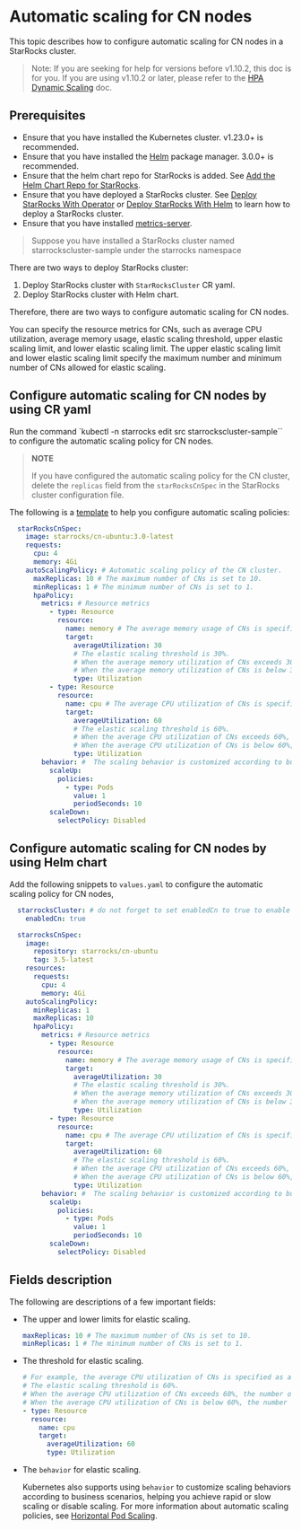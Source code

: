 # Automatic scaling for CN nodes

This topic describes how to configure automatic scaling for CN nodes in a StarRocks cluster.
> Note: If you are seeking for help for versions before v1.10.2, this doc is for you. If you are using v1.10.2 or later, please refer to the [HPA Dynamic Scaling](./hpa_dynamic_scaling_with_helm_howto.md) doc.

## Prerequisites

- Ensure that you have installed the Kubernetes cluster. v1.23.0+ is recommended.
- Ensure that you have installed the [Helm](https://helm.sh/) package manager. 3.0.0+ is recommended.
- Ensure that the helm chart repo for StarRocks is added.
  See [Add the Helm Chart Repo for StarRocks](./add_helm_repo_howto.md).
- Ensure that you have deployed a StarRocks cluster.
  See [Deploy StarRocks With Operator](./deploy_starrocks_with_operator_howto.md)
  or [Deploy StarRocks With Helm](./deploy_starrocks_with_helm_howto.md)
  to learn how to deploy a StarRocks cluster.
- Ensure that you have installed [metrics-server](https://github.com/kubernetes-sigs/metrics-server).

> Suppose you have installed a StarRocks cluster named starrockscluster-sample under the starrocks namespace

There are two ways to deploy StarRocks cluster:

1. Deploy StarRocks cluster with `StarRocksCluster` CR yaml.
2. Deploy StarRocks cluster with Helm chart.

Therefore, there are two ways to configure automatic scaling for CN nodes.

You can specify the resource metrics for CNs, such as average CPU utilization, average memory
usage, elastic scaling threshold, upper elastic scaling limit, and lower elastic scaling limit. The upper elastic
scaling limit and lower elastic scaling limit specify the maximum number and minimum number of CNs allowed for elastic
scaling.

## Configure automatic scaling for CN nodes by using CR yaml

Run the command `kubectl -n starrocks edit src starrockscluster-sample`` to configure the automatic scaling policy for
CN nodes.

> **NOTE**
>
> If you have configured the automatic scaling policy for the CN cluster, delete the `replicas` field from the
> `starRocksCnSpec` in the StarRocks cluster configuration file.

The following is a [template](../examples/starrocks/deploy_a_starrocks_cluster_with_cn.yaml) to help you configure
automatic scaling policies:

```YAML
  starRocksCnSpec:
    image: starrocks/cn-ubuntu:3.0-latest
    requests:
      cpu: 4
      memory: 4Gi
    autoScalingPolicy: # Automatic scaling policy of the CN cluster.
      maxReplicas: 10 # The maximum number of CNs is set to 10.
      minReplicas: 1 # The minimum number of CNs is set to 1.
      hpaPolicy:
        metrics: # Resource metrics
          - type: Resource
            resource:
              name: memory # The average memory usage of CNs is specified as a resource metric.
              target:
                averageUtilization: 30
                # The elastic scaling threshold is 30%.
                # When the average memory utilization of CNs exceeds 30%, the number of CNs increases for scale-out.
                # When the average memory utilization of CNs is below 30%, the number of CNs decreases for scale-in.
                type: Utilization
          - type: Resource
            resource:
              name: cpu # The average CPU utilization of CNs is specified as a resource metric.
              target:
                averageUtilization: 60
                # The elastic scaling threshold is 60%.
                # When the average CPU utilization of CNs exceeds 60%, the number of CNs increases for scale-out.
                # When the average CPU utilization of CNs is below 60%, the number of CNs decreases for scale-in.
                type: Utilization
        behavior: #  The scaling behavior is customized according to business scenarios, helping you achieve rapid or slow scaling or disable scaling.
          scaleUp:
            policies:
              - type: Pods
                value: 1
                periodSeconds: 10
          scaleDown:
            selectPolicy: Disabled
```

## Configure automatic scaling for CN nodes by using Helm chart

Add the following snippets to `values.yaml` to configure the automatic scaling policy for CN nodes,

```YAML
  starrocksCluster: # do not forget to set enabledCn to true to enable deployment of CNs.
    enabledCn: true

  starrocksCnSpec:
    image:
      repository: starrocks/cn-ubuntu
      tag: 3.5-latest
    resources:
      requests:
        cpu: 4
        memory: 4Gi
    autoScalingPolicy:
      minReplicas: 1
      maxReplicas: 10
      hpaPolicy:
        metrics: # Resource metrics
          - type: Resource
            resource:
              name: memory # The average memory usage of CNs is specified as a resource metric.
              target:
                averageUtilization: 30
                # The elastic scaling threshold is 30%.
                # When the average memory utilization of CNs exceeds 30%, the number of CNs increases for scale-out.
                # When the average memory utilization of CNs is below 30%, the number of CNs decreases for scale-in.
                type: Utilization
          - type: Resource
            resource:
              name: cpu # The average CPU utilization of CNs is specified as a resource metric.
              target:
                averageUtilization: 60
                # The elastic scaling threshold is 60%.
                # When the average CPU utilization of CNs exceeds 60%, the number of CNs increases for scale-out.
                # When the average CPU utilization of CNs is below 60%, the number of CNs decreases for scale-in.
                type: Utilization
        behavior: #  The scaling behavior is customized according to business scenarios, helping you achieve rapid or slow scaling or disable scaling.
          scaleUp:
            policies:
              - type: Pods
                value: 1
                periodSeconds: 10
          scaleDown:
            selectPolicy: Disabled
```

## Fields description

The following are descriptions of a few important fields:

- The upper and lower limits for elastic scaling.

  ```YAML
  maxReplicas: 10 # The maximum number of CNs is set to 10.
  minReplicas: 1 # The minimum number of CNs is set to 1.
  ```

- The threshold for elastic scaling.

  ```YAML
  # For example, the average CPU utilization of CNs is specified as a resource metric.
  # The elastic scaling threshold is 60%.
  # When the average CPU utilization of CNs exceeds 60%, the number of CNs increases for scale-out.
  # When the average CPU utilization of CNs is below 60%, the number of CNs decreases for scale-in.
  - type: Resource
    resource:
      name: cpu
      target:
        averageUtilization: 60
        type: Utilization
  ```

- The `behavior` for elastic scaling.

  Kubernetes also supports using `behavior` to customize scaling behaviors according to business scenarios, helping you
  achieve rapid or slow scaling or disable scaling. For more information about automatic scaling policies,
  see [Horizontal Pod Scaling](https://kubernetes.io/docs/tasks/run-application/horizontal-pod-autoscale/).
